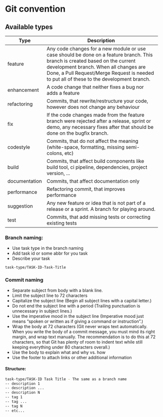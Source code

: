 
# Git convention

## Available types

| Type          | Description                                                                                                                                                                                                                                                        |
|---------------|--------------------------------------------------------------------------------------------------------------------------------------------------------------------------------------------------------------------------------------------------------------------|
| feature       | Any code changes for a new module or use case should be done on a feature branch. This branch is created based on the current development branch. When all changes are Done, a Pull Request/Merge Request is needed to put all of these to the development branch. |
| enhancement   | A code change that neither fixes a bug nor adds a feature                                                                                                                                                                                                          |
| refactoring   | Commits, that rewrite/restructure your code, however does not change any behaviour                                                                                                                                                                                 |
| fix           | If the code changes made from the feature branch were rejected after a release, sprint or demo, any necessary fixes after that should be done on the bugfix branch.                                                                                                |
| codestyle     | Commits, that do not affect the meaning (white-space, formatting, missing semi-colons, etc)                                                                                                                                                                        |
| build         | Commits, that affect build components like build tool, ci pipeline, dependencies, project version, ...                                                                                                                                                             |
| documentation | Commits, that affect documentation only                                                                                                                                                                                                                            |
| performance   | Refactoring commit, that improves performance                                                                                                                                                                                                                      |
| suggestion    | Any new feature or idea that is not part of a release or a sprint. A branch for playing around.                                                                                                                                                                    |
| test          | Commits, that add missing tests or correcting existing tests                                                                                                                                                                                                       |

### Branch naming:

- Use task type in the branch naming
- Add task id or some abbr for you task
- Describe your task

```BASH
task-type/TASK-ID-Task-Title
```

### Commit naming

- Separate subject from body with a blank line.
- Limit the subject line to 72 characters
- Capitalize the subject line (Begin all subject lines with a capital letter.)
- Do not end the subject line with a period (Trailing punctuation is unnecessary in subject lines.)
- Use the imperative mood in the subject line (Imperative mood just means “spoken or written as if giving a command or instruction”.)
- Wrap the body at 72 characters (Git never wraps text automatically. When you write the body of a commit message, you must mind its right margin, and wrap text manually. The recommendation is to do this at 72 characters, so that Git has plenty of room to indent text while still keeping everything under 80 characters overall.)
- Use the body to explain what and why vs. how
- Use the footer to attach links or other additional information

#### Structure:

```BASH
task-type/TASK-ID Task Title - The same as a branch name
-- description 1
-- description ...
-- description N
-- tag 1
-- tag ...
-- tag N
-- etc...
```

